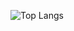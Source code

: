 ![Top Langs](https://github-readme-stats.vercel.app/api/top-langs/?username=aarongao2028&layout=compact)
